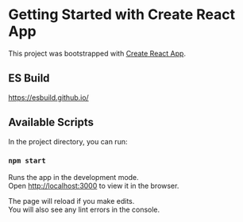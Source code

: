# Getting Started with Create React App

This project was bootstrapped with [Create React App](https://github.com/facebook/create-react-app).

## ES Build

https://esbuild.github.io/

## Available Scripts

In the project directory, you can run:

### `npm start`

Runs the app in the development mode.\
Open [http://localhost:3000](http://localhost:3000) to view it in the browser.

The page will reload if you make edits.\
You will also see any lint errors in the console.
